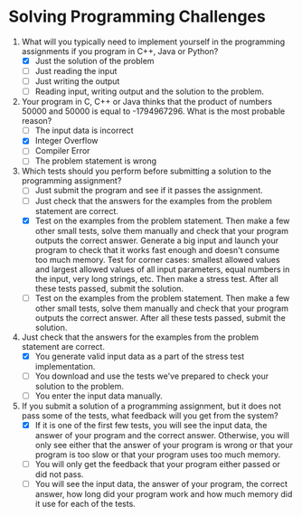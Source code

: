 # Solving Programming Challenges

1. What will you typically need to implement yourself in the programming assignments if you program in C++, Java or Python?
    - [x] Just the solution of the problem
    - [ ] Just reading the input
    - [ ] Just writing the output
    - [ ] Reading input, writing output and the solution to the problem.

2. Your program in C, C++ or Java thinks that the product of numbers 50000 and 50000 is equal to -1794967296. What is the most probable reason?
    - [ ] The input data is incorrect
    - [x] Integer Overflow
    - [ ] Compiler Error
    - [ ] The problem statement is wrong

3. Which tests should you perform before submitting a solution to the programming assignment?
    - [ ] Just submit the program and see if it passes the assignment.
    - [ ] Just check that the answers for the examples from the problem statement are correct.
    - [x] Test on the examples from the problem statement. Then make a few other small tests, solve them manually and check that your program outputs the correct answer. Generate a big input and launch your program to check that it works fast enough and doesn't consume too much memory. Test for corner cases: smallest allowed values and largest allowed values of all input parameters, equal numbers in the input, very long strings, etc. Then make a stress test. After all these tests passed, submit the solution.
    - [ ] Test on the examples from the problem statement. Then make a few other small tests, solve them manually and check that your program outputs the correct answer. After all these tests passed, submit the solution.

4. Just check that the answers for the examples from the problem statement are correct.
    - [x] You generate valid input data as a part of the stress test implementation.
    - [ ] You download and use the tests we've prepared to check your solution to the problem.
    - [ ] You enter the input data manually.

5. If you submit a solution of a programming assignment, but it does not pass some of the tests, what feedback will you get from the system?
    - [x] If it is one of the first few tests, you will see the input data, the answer of your program and the correct answer. Otherwise, you will only see either that the answer of your program is wrong or that your program is too slow or that your program uses too much memory.
    - [ ] You will only get the feedback that your program either passed or did not pass.
    - [ ] You will see the input data, the answer of your program, the correct answer, how long did your program work and how much memory did it use for each of the tests.